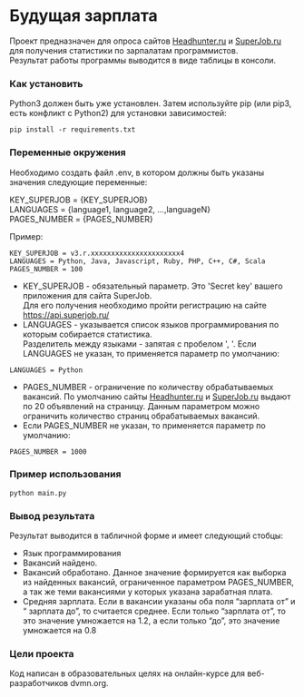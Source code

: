 # Будущая зарплата

Проект предназначен для опроса сайтов [Headhunter.ru](https://hh.ru) и [SuperJob.ru](https://www.superjob.ru/) для получения статистики по зарпалатам программистов.  
Результат работы программы выводится в виде таблицы в консоли.

### Как установить

Python3 должен быть уже установлен. Затем используйте pip (или pip3, есть конфликт с Python2) для установки зависимостей:

`pip install -r requirements.txt`

### Переменные окружения
Необходимо создать файл .env, в котором должны быть указаны значения следующие переменные:  

KEY_SUPERJOB = {KEY_SUPERJOB}  
LANGUAGES = {language1, language2, ...,languageN}  
PAGES_NUMBER = {PAGES_NUMBER}  

Пример:  
```
KEY_SUPERJOB = v3.r.xxxxxxxxxxxxxxxxxxxxxx4
LANGUAGES = Python, Java, Javascript, Ruby, PHP, C++, C#, Scala  
PAGES_NUMBER = 100
```
- KEY_SUPERJOB - обязательный параметр. Это 'Secret key' вашего приложения для сайта SuperJob.  
Для его получения необходимо пройти регистрацию на сайте https://api.superjob.ru/  
- LANGUAGES - указывается список языков программирования по которым собирается статистика.  
Разделитель между языками - запятая с пробелом ', '. Если LANGUAGES не указан, то применяется параметр по умолчанию:
```
LANGUAGES = Python
```
- PAGES_NUMBER - ограничение по количеству обрабатываемых вакансий. По умолчанию сайты [Headhunter.ru](https://hh.ru) и [SuperJob.ru](https://www.superjob.ru/) выдают по 20 объявлений на страницу. Данным параметром можно ограничить количество страниц обрабатываемых вакансий.  
- Если PAGES_NUMBER не указан, то применяется параметр по умолчанию:
```
PAGES_NUMBER = 1000
```
### Пример использования
```
python main.py
```

### Вывод результата
Результат выводится в табличной форме и имеет следующий стобцы:
- Язык программирования
- Вакансий найдено.
- Вакансий обработано. Данное значение формируется как выборка из найденных вакансий, ограниченное параметром PAGES_NUMBER, а так же теми вакансиями у которых указана зарабатная плата.
- Средняя зарплата. Если в вакансии указаны оба поля “зарплата от” и “ зарплата до”, то считается среднее. Если только “зарплата от”, то это значение умножается на 1.2, а если только “до”, это значение умножается на 0.8

### Цели проекта

Код написан в образовательных целях на онлайн-курсе для веб-разработчиков dvmn.org.
